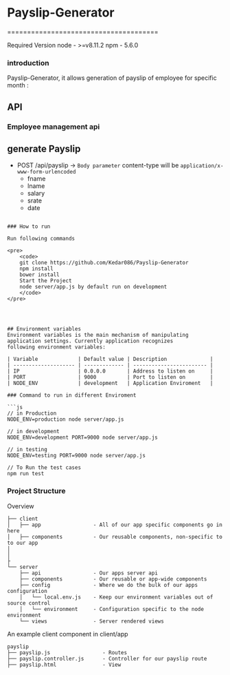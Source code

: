 # Payslip-Generator
======================================

Required Version
node - >=v8.11.2
npm - 5.6.0

### introduction

Payslip-Generator, it allows generation of payslip of employee for specific month :


## API

### Employee management api

 ## generate Payslip         
 * POST  /api/payslip ->  `Body parameter` content-type will be `application/x-www-form-urlencoded`
 	- fname
 	- lname        
 	- salary        
 	- srate
 	- date        
```

### How to run

Run following commands

<pre>
	<code>
	git clone https://github.com/Kedar086/Payslip-Generator
	npm install
	bower install
    Start the Project 
    node server/app.js by default run on development
	</code>
</pre>




## Environment variables
Environment variables is the main mechanism of manipulating application settings. Currently application recognizes
following environment variables:

| Variable             | Default value | Description              |
| -------------------- | ------------- | ------------------------ |
| IP                   | 0.0.0.0       | Address to listen on     |
| PORT                 | 9000          | Port to listen on        |
| NODE_ENV             | development   | Application Enviroment   |

### Command to run in different Enviroment

```js
// in Production
NODE_ENV=production node server/app.js

// in development
NODE_ENV=development PORT=9000 node server/app.js

// in testing
NODE_ENV=testing PORT=9000 node server/app.js

// To Run the test cases
npm run test

```
### Project Structure

Overview

```
├── client
│   ├── app                 - All of our app specific components go in here
│   ├── components          - Our reusable components, non-specific to to our app
│   
│
├
└── server
    ├── api                 - Our apps server api
    ├── components          - Our reusable or app-wide components
    ├── config              - Where we do the bulk of our apps configuration
    │   └── local.env.js    - Keep our environment variables out of source control
    │   └── environment     - Configuration specific to the node environment
    └── views               - Server rendered views
```

An example client component in client/app

```
payslip
├── payslip.js                 - Routes
├── payslip.controller.js      - Controller for our payslip route
├── payslip.html               - View

```

